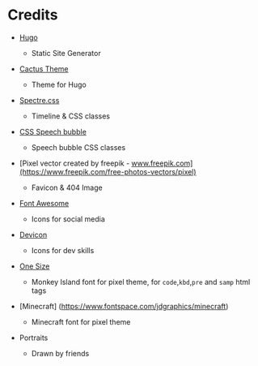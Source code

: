 Credits
=======

- [Hugo](https://gohugo.io)
  * Static Site Generator

- [Cactus Theme](https://github.com/digitalcraftsman/hugo-cactus-theme)
  * Theme for Hugo

- [Spectre.css](https://picturepan2.github.io/spectre/index.html)
  * Timeline & CSS classes

- [CSS Speech bubble](https://codingislove.com/css-speech-bubbles)
  * Speech bubble CSS classes

- [Pixel vector created by freepik - www.freepik.com](https://www.freepik.com/free-photos-vectors/pixel)
  * Favicon & 404 Image

- [Font Awesome](https://fontawesome.com/v4.7.0)
  * Icons for social media

- [Devicon](https://konpa.github.io/devicon)
  * Icons for dev skills

- [One Size](https://scummbar.com/resources/downloads/index.php?todo=Fonts)
  * Monkey Island font for pixel theme, for `code`,`kbd`,`pre` and `samp` html tags

- [Minecraft] (https://www.fontspace.com/jdgraphics/minecraft)
  * Minecraft font for pixel theme

- Portraits
  * Drawn by friends
